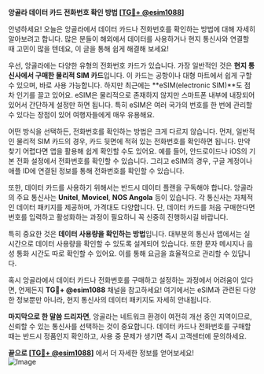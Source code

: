 **앙골라 데이터 카드 전화번호 확인 방법 [[TG💪+ @esim1088](https://t.me/s/esim1088)]**

안녕하세요! 오늘은 앙골라에서 데이터 카드나 전화번호를 확인하는 방법에 대해 자세히 알아보려고 합니다. 많은 분들이 해외에서 데이터를 사용하거나 현지 통신사와 연결할 때 고민이 많을 텐데요, 이 글을 통해 쉽게 해결해 보세요!

우선, 앙골라에는 다양한 유형의 전화번호 카드가 있습니다. 가장 일반적인 것은 **현지 통신사에서 구매한 물리적 SIM 카드**입니다. 이 카드는 공항이나 대형 마트에서 쉽게 구할 수 있으며, 바로 사용 가능합니다. 하지만 최근에는 **eSIM(electronic SIM)**도 점차 인기를 끌고 있어요. eSIM은 물리적으로 존재하지 않지만 스마트폰 내부에 내장되어 있어서 간단하게 설정만 하면 됩니다. 특히 eSIM은 여러 국가의 번호를 한 번에 관리할 수 있다는 장점이 있어 여행자들에게 매우 유용해요.

어떤 방식을 선택하든, 전화번호를 확인하는 방법은 크게 다르지 않습니다. 먼저, 일반적인 물리적 SIM 카드의 경우, 카드 뒷면에 적혀 있는 전화번호를 확인하면 됩니다. 만약 찾기 어렵다면 앱을 활용해 쉽게 확인할 수도 있어요. 예를 들어, 안드로이드나 iOS의 기본 전화 설정에서 전화번호를 확인할 수 있습니다. 그리고 eSIM의 경우, 구글 계정이나 애플 ID에 연결된 정보를 통해 전화번호를 확인할 수 있습니다.

또한, 데이터 카드를 사용하기 위해서는 반드시 데이터 플랜을 구독해야 합니다. 앙골라의 주요 통신사는 **Unitel**, **Movicel**, **NOS Angola** 등이 있습니다. 각 통신사는 자체적인 데이터 패키지를 제공하며, 가격대도 다양합니다. 단, 데이터 카드를 처음 구매한다면 번호를 입력하고 활성화하는 과정이 필요하니 꼭 신중히 진행하시길 바랍니다.

특히 중요한 것은 **데이터 사용량을 확인하는 방법**입니다. 대부분의 통신사 앱에서는 실시간으로 데이터 사용량을 확인할 수 있도록 설계되어 있습니다. 또한 문자 메시지나 음성 통화 시간도 따로 확인할 수 있어요. 이를 통해 요금을 효율적으로 관리할 수 있답니다.

혹시 앙골라에서 데이터 카드나 전화번호를 구매하고 설정하는 과정에서 어려움이 있다면, 언제든지 **TG💪+ @esim1088** 채널을 참고하세요! 여기에서는 eSIM과 관련된 다양한 정보뿐만 아니라, 현지 통신사의 데이터 패키지도 자세히 안내됩니다.

**마지막으로 한 말씀 드리자면**, 앙골라는 네트워크 환경이 여전히 개선 중인 지역이므로, 신뢰할 수 있는 통신사를 선택하는 것이 중요합니다. 데이터 카드나 전화번호를 구매할 때는 반드시 정품인지 확인하고, 사용 중 문제가 생기면 즉시 고객센터에 문의하세요.

**끝으로 [[TG💪+ @esim1088](https://t.me/s/esim1088)]** 에서 더 자세한 정보를 얻어보세요!  
![Image](https://i.postimg.cc/Y0z9fWf4/image.png)